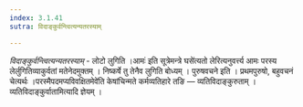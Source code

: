 ```yaml
---
index: 3.1.41
sutra: विदाङ्कुर्वन्त्वित्यन्यतरस्याम्

---
```

_विदाङ्कुर्वन्त्वित्यन्यतरस्याम्_ - लोटो लुगिति ।आमः॑ इति सूत्रेमन्त्रे घसे॑त्यतो लेरित्यनुवर्त्त्य आमः परस्य लेर्लुगितिव्याकुर्वतां मतेनेदमुक्तम् । निष्कर्षे तु तेनैव लुगिति बोध्यम् । पुरुषवचने इति । प्रथमपुरुषो, बहुवचनं चेत्यर्थः ।परस्मैपदमप्यविवक्षितमेवे॑ति केषांचिन्मते कर्मव्यतिहारे तङि —  व्यतिविदाङ्कुरुताम् । व्यतिविदाङ्कुर्वातामित्यादि ज्ञेयम् ।